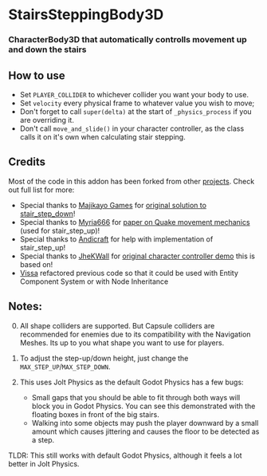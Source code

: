 # StairsSteppingBody3D
### CharacterBody3D that automatically controlls movement up and down the stairs

## How to use
- Set `PLAYER_COLLIDER` to whichever collider you want your body to use.
- Set `velocity` every physical frame to whatever value you wish to move;
- Don't forget to call `super(delta)` at the start of `_physics_process` if you are overriding it.
- Don't call `move_and_slide()` in your character controller, as the class calls it on it's own when calculating stair stepping.


## Credits
Most of the code in this addon has been forked from other [projects](https://github.com/JheKWall/Godot-Stair-Step-Demo). Check out full list for more:
- Special thanks to [Majikayo Games](https://www.youtube.com/@MajikayoGames)
for [original solution to stair_step_down](https://youtu.be/-WjM1uksPIk)!
- Special thanks to [Myria666](https://github.com/myria666/)
for [paper on Quake movement mechanics](https://github.com/myria666/qMovementDoc)
(used for stair_step_up)!
- Special thanks to [Andicraft](https://github.com/Andicraft)
for help with implementation of stair_step_up!
- Special thanks to [JheKWall](https://github.com/JheKWall/) for
[original character controller demo](https://github.com/JheKWall/Godot-Stair-Step-Demo)
this is based on!
- [Vissa](https://github.com/Visssarion) refactored previous code
so that it could be used with Entity Component System or with Node Inheritance

## Notes:
0. All shape colliders are supported. But Capsule colliders are recommended for enemies
		due to its compatibility with the Navigation Meshes. Its up to you what shape you want to use
		for players.

1. To adjust the step-up/down height, just change the `MAX_STEP_UP`/`MAX_STEP_DOWN`.

2. This uses Jolt Physics as the default Godot Physics has a few bugs:
    - Small gaps that you should be able to fit through both ways will block you in Godot Physics.
		You can see this demonstrated with the floating boxes in front of the big stairs.
    - Walking into some objects may push the player downward by a small amount which causes
		jittering and causes the floor to be detected as a step.

TLDR: This still works with default Godot Physics, although it feels a lot better in Jolt Physics.
